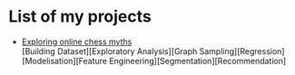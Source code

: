 # List of my projects

- [Exploring online chess myths](data-science-projects/chess-data-analysis.md)  
[Building Dataset][Exploratory Analysis][Graph Sampling][Regression][Modelisation][Feature Engineering][Segmentation][Recommendation]
